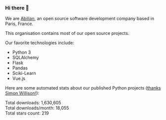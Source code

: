 ### Hi there 👋

We are [Abilian](https://abilian.com/), an open source software development company based in Paris, France.

This organisation contains most of our open source projects.

Our favorite technologies include:

- Python 3
- SQLAlchemy
- Flask
- Pandas
- Sciki-Learn
- Vue.js

Here are some automated stats about our published Python projects
([thanks Simon Willison!][sw-post]):

<!--marker-->
Total downloads: 1,630,605<br>
Total downloads/month: 18,055<br>
Total stars count: 219
<!--end-->

[sw-post]: https://simonwillison.net/2020/Jul/10/self-updating-profile-readme/